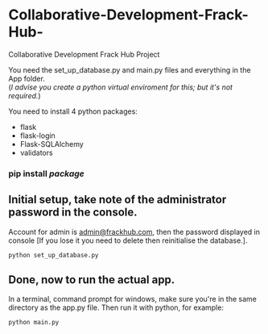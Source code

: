 # Collaborative-Development-Frack-Hub-
Collaborative Development Frack Hub Project


You need the set_up_database.py and main.py files and everything in the App folder.\
(*I advise you create a python virtual enviroment for this; but it's not required.*)

You need to install 4 python packages:
- flask
- flask-login
- Flask-SQLAlchemy
- validators

### pip install *package*

## Initial setup, take note of the administrator password in the console.
Account for admin is admin@frackhub.com, then the password displayed in console [If you lose it you need to delete then reinitialise the database.].
```
python set_up_database.py
```

## Done, now to run the actual app.
In a terminal, command prompt for windows, make sure you're in the same directory as the app.py file.
Then run it with python, for example:
```
python main.py
```
